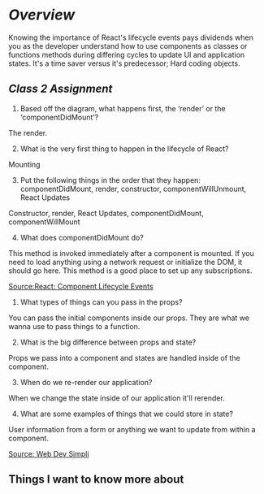 # ***Overview***

Knowing the importance of React's lifecycle events pays dividends when you as the developer understand how to use components as classes or functions methods during differing cycles to update UI and application states.  It's a time saver versus it's predecessor; Hard coding objects.


## ***Class 2 Assignment***

1. Based off the diagram, what happens first, the ‘render’ or the ‘componentDidMount’?

The render.

2. What is the very first thing to happen in the lifecycle of React?

Mounting

3. Put the following things in the order that they happen: componentDidMount, render, constructor, componentWillUnmount, React Updates
  
Constructor, render, React Updates, componentDidMount, componentWillMount

4. What does componentDidMount do?

This method is invoked immediately after a component is mounted.  If you need to load anything using a network request or initialize the DOM, it should go here.  This method is a good place to set up any subscriptions.

[Source:React: Component Lifecycle Events](https://medium.com/@joshuablankenshipnola/react-component-lifecycle-events-cb77e670a093)

 1. What types of things can you pass in the props?

 You can pass the initial components inside our props.  They are what we wanna use to pass things to a function.

 2. What is the big difference between props and state?

 Props we pass into a component and states are handled inside of the component.

 3. When do we re-render our application?

 When we change the state inside of our application it'll rerender.

 4. What are some examples of things that we could store in state?

 User information from a form or anything we want to update from within a component.

[Source: Web Dev Simpli](https://www.youtube.com/watch?v=IYvD9oBCuJI)

## Things I want to know more about
